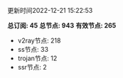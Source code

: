 更新时间2022-12-21 15:22:53

**总订阅: 45**
**总节点: 943**
**有效节点: 265**
- v2ray节点: 218
- ss节点: 33
- trojan节点: 12
- ssr节点: 2
